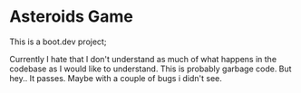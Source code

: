 # Asteroids Game

This is a boot.dev project;

Currently I hate that I don't understand as much of what happens in the codebase as I would like to understand. This is probably garbage code.
But hey.. It passes. Maybe with a couple of bugs i didn't see.
